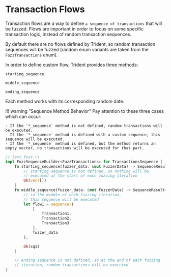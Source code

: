 # Transaction Flows

Transaction flows are a way to define `a sequence of transactions` that will be fuzzed. Flows are important in order to focus on some specific transaction logic, instead of random transaction sequences.

By default there are no flows defined by Trident, so random transaction sequences will be fuzzed (random enum variants are taken from the `FuzzTransactions` enum).

In order to define custom flow, Trident provides three methods:

`starting_sequence`

`middle_sequence`

`ending_sequence`


Each method works with its corresponding random date.

!!! warning "Sequence Method Behavior"
    Pay attention to these three cases which can occur:

    - If the `*_sequence` method is not defined, random transactions will be executed.
    - If the `*_sequence` method is defined with a custom sequence, this sequence will be executed.
    - If the `*_sequence` method is defined, but the method returns an empty vector, no transactions will be executed for that part.

```rust
// test_fuzz.rs
impl FuzzSequenceBuilder<FuzzTransactions> for TransactionsSequence {
    fn starting_sequence(fuzzer_data: &mut FuzzerData) -> SequenceResult<FuzzTransactions> {
        // starting sequence is not defined, so nothing will be
        // executed at the start of each fuzzing iteration
        Ok(vec![])
    }
    fn middle_sequence(fuzzer_data: &mut FuzzerData) -> SequenceResult<FuzzTransactions> {
        // in the middle of each fuzzing iteration,
        // this sequence will be executed
        let flow1 = sequence!(
            [
                Transaction1,
                Transaction2,
                Transaction3
            ],
            fuzzer_data
        );

        Ok(sq1)
    }

    // ending sequence is not defined, so at the end of each fuzzing
    // iteration, random transactions will be executed
}
```
